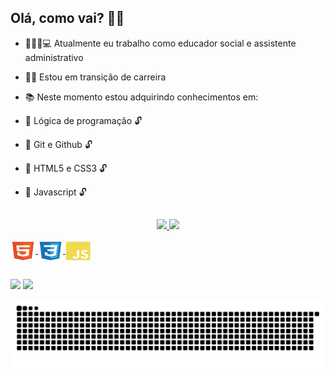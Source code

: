 ## Olá, como vai? 👋🏾


- 👨🏾‍💼💻 Atualmente eu trabalho como educador social e assistente administrativo
- 🤞🏾 Estou em transição de carreira

- 📚 Neste momento estou adquirindo conhecimentos em:

- 📝 Lógica de programação 🔓 
- 📝 Git e Github 🔓    
- 📝 HTML5 e CSS3 🔓
- 📝 Javascript 🔓

##

<div align="center">
  <a href="https://github.com/cleitonds">
  <img height="180em" src="https://github-readme-stats.vercel.app/api?username=cleitonds&show_icons=true&theme=highcontrast&include_all_commits=true&count_private=true"/>
  <img height="180em" src="https://github-readme-stats.vercel.app/api/top-langs/?username=cleitonds&layout=compact&langs_count=7&theme=highcontrast"/>
</div>
  
  <div style="display: inline_block"><br>
    <img align="center" height="30" width="40" src="https://raw.githubusercontent.com/devicons/devicon/master/icons/html5/html5-original.svg">
    <img align="center" height="30" width="40" src="https://raw.githubusercontent.com/devicons/devicon/master/icons/css3/css3-original.svg">
    <img align="center" height="30" width="40" src="https://raw.githubusercontent.com/devicons/devicon/master/icons/javascript/javascript-plain.svg">
   </div>
  
  ##
  
  <div> 
    <a href="https://instagram.com/_cleitonds" target="_blank"><img src="https://img.shields.io/badge/-Instagram-%23E4405F?style=for-the-badge&logo=instagram&logoColor=white" target="_blank"></a>
    <a href = "mailto:cleitoonsccp@gmail.com"><img src="https://img.shields.io/badge/Gmail-D14836?style=for-the-badge&logo=gmail&logoColor=white" target="_blank"></a>
    
  </div>
  
   ![Snake animation](https://github.com/cleitonds/cleitonds/blob/output/github-contribution-grid-snake.svg)
 
